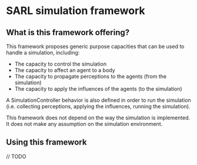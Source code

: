 # SARL simulation framework

## What is this framework offering?

This framework proposes generic purpose capacities that can be used to handle a simulation, including:
- The capacity to control the simulation
- The capacity to affect an agent to a body
- The capacity to propagate perceptions to the agents (from the simulation)
- The capacity to apply the influences of the agents (to the simulation)

A SimulationController behavior is also defined in order to run the simulation (i.e. collecting perceptions, applying the influences, 
running the simulation).

This framework does not depend on the way the simulation is implemented.
It does not make any assumption on the simulation environment. 

## Using this framework

// TODO
